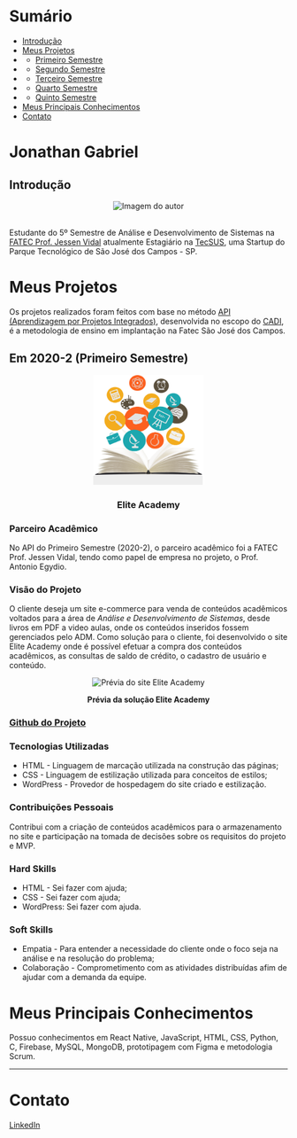 # Sumário

* [Introdução](#introducao)
* [Meus Projetos](#projetos)
* * [Primeiro Semestre](#em-2020-2)
* * [Segundo Semestre](#em-2021-1)
* * [Terceiro Semestre](#em-2021-2)
* * [Quarto Semestre](#em-2022-1)
* * [Quinto Semestre](#em-2022-2)
* [Meus Principais Conhecimentos](#conhecimentos)
* [Contato](#contato)

# Jonathan Gabriel <a name="introducao"></a>

## Introdução
<div>
  <div align=center>
    <img src="https://avatars.githubusercontent.com/u/70578728?v=4" width=200 height=200 alt="Imagem do autor" />
  </div>
  <br>
  <p>Estudante do 5º Semestre de Análise e Desenvolvimento de Sistemas na <a href="https://fatecsjc-prd.azurewebsites.net/">FATEC Prof. Jessen Vidal</a> atualmente Estagiário na <a href="https://tecsus.com.br/">TecSUS</a>, uma Startup do Parque Tecnológico de São José dos Campos - SP.
  </p>
</div>

# Meus Projetos <a name="projetos"></a>

Os projetos realizados foram feitos com base no método <a href="https://fatecsjc-prd.azurewebsites.net/aprendizagem-por-projetos-integrados.php">API (Aprendizagem por Projetos Integrados)</a>, desenvolvida no escopo do <a href="https://fatecsjc-prd.azurewebsites.net/cadi.php">CADI</a>, é a metodologia de ensino em implantação na Fatec São José dos Campos.
## Em 2020-2 (Primeiro Semestre) <a name="em-2020-2"></a>
<div align=center>
  <img src="imagens/EliteAcademyLogo.png" width=200 alt="Logotipo Elite Academy" />
  <h3>Elite Academy</h3>
</div>

### Parceiro Acadêmico

No API do Primeiro Semestre (2020-2), o parceiro acadêmico foi a FATEC Prof. Jessen Vidal, tendo como papel de empresa no projeto, o Prof. Antonio Egydio.

### Visão do Projeto

O cliente deseja um site e-commerce para venda de conteúdos acadêmicos voltados para a área de _Análise e Desenvolvimento de Sistemas_, desde livros em PDF a video aulas, onde os conteúdos inseridos fossem gerenciados pelo ADM. Como solução para o cliente, foi desenvolvido o site Elite Academy onde é possível efetuar a compra dos conteúdos acadêmicos, as consultas de saldo de crédito, o cadastro de usuário e conteúdo.

<div align="center">
  <img src="imagens/EliteAcademyGif.gif" alt="Prévia do site Elite Academy">
  <p><strong>Prévia da solução Elite Academy</strong></p>
</div>

### <a href="https://github.com/Jonathan-Assis/ProjetoIntegrador01">Github do Projeto</a>
### Tecnologias Utilizadas

- HTML - Linguagem de marcação utilizada na construção das páginas;
- CSS -  Linguagem de estilização utilizada para conceitos de estilos;
- WordPress - Provedor de hospedagem do site criado e estilização.

### Contribuições Pessoais

Contribui com a criação de conteúdos acadêmicos para o armazenamento no site e participação na tomada de decisões sobre os requisitos do projeto e MVP.

### Hard Skills

- HTML - Sei fazer com ajuda;
- CSS - Sei fazer com ajuda;
- WordPress: Sei fazer com ajuda.

### Soft Skills

- Empatia - Para entender a necessidade do cliente onde o foco seja na análise e na resolução do problema;
- Colaboração - Comprometimento com as atividades distribuídas afim de ajudar com a demanda da equipe.

# Meus Principais Conhecimentos <a name="conhecimentos"></a>

Possuo conhecimentos em React Native, JavaScript, HTML, CSS, Python, C, Firebase, MySQL, MongoDB, prototipagem com Figma e metodologia Scrum.

<hr>

# Contato <a name="contato"></a>

<a href="https://www.linkedin.com/in/jonathan-gabriel-/">LinkedIn</a>
